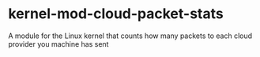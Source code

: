 # kernel-mod-cloud-packet-stats
A module for the Linux kernel that counts how many packets to each cloud provider you machine has sent

